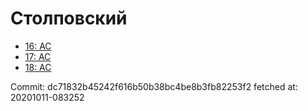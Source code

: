 # Столповский
- [16: AC](16.md)
- [17: AC](17.md)
- [18: AC](18.md)

Commit: dc71832b45242f616b50b38bc4be8b3fb82253f2
 fetched at: 20201011-083252
